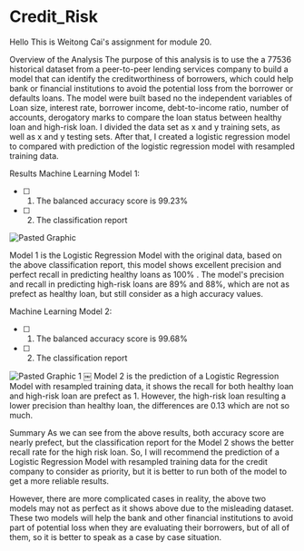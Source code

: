# Credit_Risk
Hello
This is Weitong Cai's assignment for module 20. 

Overview of the Analysis
The purpose of this analysis is to use the a 77536 historical dataset from a peer-to-peer lending services company to build a model that can identify the creditworthiness of borrowers, which could help bank or financial institutions to avoid the potential loss from the borrower or defaults loans. The model were built based no the independent variables of Loan size, interest rate, borrower income, debt-to-income ratio, number of accounts, derogatory marks to compare the loan status between healthy loan  and high-risk loan. I divided the data set as x and y training sets, as well as x and y testing sets. After that, I created a logistic regression model to compared with prediction of the logistic regression model with resampled training data.


Results
Machine Learning Model 1:
- [ ] 1. The balanced accuracy score is 99.23%
- [ ] 2. The classification report 

![Pasted Graphic](https://github.com/Weitongcai/credit-risk-classification/assets/124700884/c1495713-9735-4ae6-b71d-11fad0a50b53)

Model 1 is the Logistic Regression Model with the original data, based on the above classification report, this model shows excellent precision and perfect recall in predicting healthy loans as 100% . The model's precision and recall in predicting high-risk loans are 89% and 88%, which are not as prefect as healthy loan, but still consider as a high accuracy values.

Machine Learning Model 2:
- [ ] 1. The balanced accuracy score is 99.68%
- [ ] 2. The classification report

![Pasted Graphic 1](https://github.com/Weitongcai/credit-risk-classification/assets/124700884/9943cc06-3fba-441e-af64-7ccf22e17894) 
￼
Model 2 is the prediction of a Logistic Regression Model with resampled training data, it shows the recall for both healthy loan and high-risk loan are prefect as 1. However, the high-risk loan resulting a lower precision than healthy loan, the differences are 0.13 which are not so much.



Summary
As we can see from the above results, both accuracy score are nearly prefect, but the classification report for the Model 2 shows the better recall rate for the high risk loan. So, I will recommend the prediction of a Logistic Regression Model with resampled training data for the credit company to consider as priority, but it is better to run both of the model to get a more reliable results.

However, there are more complicated cases in reality, the above two models may not as perfect as it shows above due to the misleading dataset. These two models will help the  bank and other financial institutions to avoid part of potential loss when they are evaluating their borrowers, but of all of them, so it is better to speak as a case by case situation.

